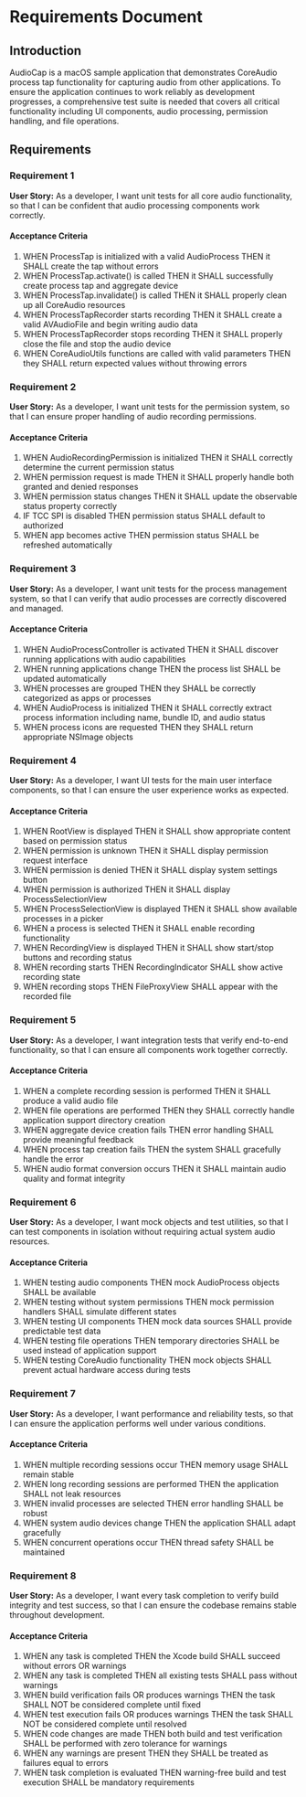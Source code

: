 # Requirements Document

## Introduction

AudioCap is a macOS sample application that demonstrates CoreAudio process tap functionality for capturing audio from other applications. To ensure the application continues to work reliably as development progresses, a comprehensive test suite is needed that covers all critical functionality including UI components, audio processing, permission handling, and file operations.

## Requirements

### Requirement 1

**User Story:** As a developer, I want unit tests for all core audio functionality, so that I can be confident that audio processing components work correctly.

#### Acceptance Criteria

1. WHEN ProcessTap is initialized with a valid AudioProcess THEN it SHALL create the tap without errors
2. WHEN ProcessTap.activate() is called THEN it SHALL successfully create process tap and aggregate device
3. WHEN ProcessTap.invalidate() is called THEN it SHALL properly clean up all CoreAudio resources
4. WHEN ProcessTapRecorder starts recording THEN it SHALL create a valid AVAudioFile and begin writing audio data
5. WHEN ProcessTapRecorder stops recording THEN it SHALL properly close the file and stop the audio device
6. WHEN CoreAudioUtils functions are called with valid parameters THEN they SHALL return expected values without throwing errors

### Requirement 2

**User Story:** As a developer, I want unit tests for the permission system, so that I can ensure proper handling of audio recording permissions.

#### Acceptance Criteria

1. WHEN AudioRecordingPermission is initialized THEN it SHALL correctly determine the current permission status
2. WHEN permission request is made THEN it SHALL properly handle both granted and denied responses
3. WHEN permission status changes THEN it SHALL update the observable status property correctly
4. IF TCC SPI is disabled THEN permission status SHALL default to authorized
5. WHEN app becomes active THEN permission status SHALL be refreshed automatically

### Requirement 3

**User Story:** As a developer, I want unit tests for the process management system, so that I can verify that audio processes are correctly discovered and managed.

#### Acceptance Criteria

1. WHEN AudioProcessController is activated THEN it SHALL discover running applications with audio capabilities
2. WHEN running applications change THEN the process list SHALL be updated automatically
3. WHEN processes are grouped THEN they SHALL be correctly categorized as apps or processes
4. WHEN AudioProcess is initialized THEN it SHALL correctly extract process information including name, bundle ID, and audio status
5. WHEN process icons are requested THEN they SHALL return appropriate NSImage objects

### Requirement 4

**User Story:** As a developer, I want UI tests for the main user interface components, so that I can ensure the user experience works as expected.

#### Acceptance Criteria

1. WHEN RootView is displayed THEN it SHALL show appropriate content based on permission status
2. WHEN permission is unknown THEN it SHALL display permission request interface
3. WHEN permission is denied THEN it SHALL display system settings button
4. WHEN permission is authorized THEN it SHALL display ProcessSelectionView
5. WHEN ProcessSelectionView is displayed THEN it SHALL show available processes in a picker
6. WHEN a process is selected THEN it SHALL enable recording functionality
7. WHEN RecordingView is displayed THEN it SHALL show start/stop buttons and recording status
8. WHEN recording starts THEN RecordingIndicator SHALL show active recording state
9. WHEN recording stops THEN FileProxyView SHALL appear with the recorded file

### Requirement 5

**User Story:** As a developer, I want integration tests that verify end-to-end functionality, so that I can ensure all components work together correctly.

#### Acceptance Criteria

1. WHEN a complete recording session is performed THEN it SHALL produce a valid audio file
2. WHEN file operations are performed THEN they SHALL correctly handle application support directory creation
3. WHEN aggregate device creation fails THEN error handling SHALL provide meaningful feedback
4. WHEN process tap creation fails THEN the system SHALL gracefully handle the error
5. WHEN audio format conversion occurs THEN it SHALL maintain audio quality and format integrity

### Requirement 6

**User Story:** As a developer, I want mock objects and test utilities, so that I can test components in isolation without requiring actual system audio resources.

#### Acceptance Criteria

1. WHEN testing audio components THEN mock AudioProcess objects SHALL be available
2. WHEN testing without system permissions THEN mock permission handlers SHALL simulate different states
3. WHEN testing UI components THEN mock data sources SHALL provide predictable test data
4. WHEN testing file operations THEN temporary directories SHALL be used instead of application support
5. WHEN testing CoreAudio functionality THEN mock objects SHALL prevent actual hardware access during tests

### Requirement 7

**User Story:** As a developer, I want performance and reliability tests, so that I can ensure the application performs well under various conditions.

#### Acceptance Criteria

1. WHEN multiple recording sessions occur THEN memory usage SHALL remain stable
2. WHEN long recording sessions are performed THEN the application SHALL not leak resources
3. WHEN invalid processes are selected THEN error handling SHALL be robust
4. WHEN system audio devices change THEN the application SHALL adapt gracefully
5. WHEN concurrent operations occur THEN thread safety SHALL be maintained

### Requirement 8

**User Story:** As a developer, I want every task completion to verify build integrity and test success, so that I can ensure the codebase remains stable throughout development.

#### Acceptance Criteria

1. WHEN any task is completed THEN the Xcode build SHALL succeed without errors OR warnings
2. WHEN any task is completed THEN all existing tests SHALL pass without warnings
3. WHEN build verification fails OR produces warnings THEN the task SHALL NOT be considered complete until fixed
4. WHEN test execution fails OR produces warnings THEN the task SHALL NOT be considered complete until resolved
5. WHEN code changes are made THEN both build and test verification SHALL be performed with zero tolerance for warnings
6. WHEN any warnings are present THEN they SHALL be treated as failures equal to errors
7. WHEN task completion is evaluated THEN warning-free build and test execution SHALL be mandatory requirements